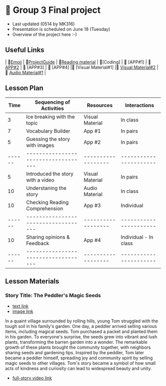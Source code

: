 # 📙 Group 3 Final project 
+ Last updated (0514 by MK316)
+ Presentation is scheduled on June 18 (Tuesday)
+ Overview of the project here :-)

## Useful Links
| 🔸[Emoji](https://gist.github.com/rxaviers/7360908) | 🔸[ProjectGuide](https://github.com/MK316/Spring2024/blob/main/DLTESOL/project/README.md) | 🔸[Reading material](https://raw.githubusercontent.com/MK316/Spring2024/main/DLTESOL/project/story03.txt) | 🔸[Coding] | 🔸 [APP#1] | 🔸 [APP#2](https://bori0824-ImageUnscrambling.hf.space) | 🔸 [APP#3] | 🔸 [APP#4] |🔸 [Visual Material#1] |🔸 [Visual Material#2](https://ai.invideo.io/watch/O5Q4fOeVnoH) |🔸 [Audio Material#1](https://bori0824-multitts.hf.space) |

## Lesson Plan

|  Time |     Sequencing of Activities      |    Resources     |      Interactions     |
|-------|-----------------------------------|------------------| ----------------------|
|   3   |    Ice breaking with the topic    | Visual Material  |        In class       |
|   7   |        Vocabulary Builder         |       App #1     |        In pairs       |     
|   5   |  Guessing the story with images   |       App #2     |        In pairs       |  
|------ |-----------------------------------|------------------| ----------------------|   
|   5   | Introduced the story with a video | Visual Material  |        In pairs       |
|  10   |       Understaning the story      |  Audio Material  |        In class       |     
|  10   |  Checking Reading Comprehension   |       App #3     |       Individual      | 
|------ |-----------------------------------|------------------| ----------------------|   
|  10   |   Sharing opinions & Feedback     |       App #4     | Individual - In class |     
|------ |-----------------------------------|------------------| ----------------------| 

## Lesson Materials

### Story Title: The Peddler's Magic Seeds 
+ [text link](https://raw.githubusercontent.com/MK316/Spring2024/main/DLTESOL/project/story03.txt)
+ [image link](https://github.com/MK316/Spring2024/blob/main/DLTESOL/project/Story03.png) 

**<Synopsis>**
In a quaint village surrounded by rolling hills, young Tom struggled with the tough soil in his family's garden. One day, a peddler arrived selling various items, including magical seeds. Tom purchased a packet and planted them in his garden. To everyone's surprise, the seeds grew into vibrant and lush plants, transforming the barren garden into a wonder. The remarkable growth of these plants brought the community together, with neighbors sharing seeds and gardening tips. Inspired by the peddler, Tom later became a peddler himself, spreading joy and community spirit by selling magic seeds to other villages. Tom's story became a symbol of how small acts of kindness and curiosity can lead to widespread beauty and unity.
+ [full-story video link]( https://ai.invideo.io/watch/O5Q4fOeVnoH )
